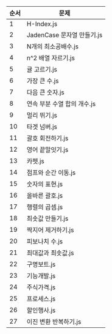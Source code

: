 | 순서 | 문제 |
|-------|-----------|
| 1 | H-Index.js |
| 2 | JadenCase 문자열 만들기.js |
| 3 | N개의 최소공배수.js |
| 4 | n^2 배열 자르기.js |
| 5 | 귤 고르기.js |
| 6 | 가장 큰 수.js |
| 7 | 다음 큰 숫자.js |
| 8 | 연속 부분 수열 합의 개수.js |
| 9 | 멀리 뛰기.js |
| 10 | 타겟 넘버.js |
| 11 | 괄호 회전하기.js |
| 12 | 영어 끝말잇기.js |
| 13 | 카펫.js |
| 14 | 점프와 순간 이동.js |
| 15 | 숫자의 표현.js |
| 16 | 올바른 괄호.js |
| 17 | 행렬의 곱셈.js |
| 18 | 최솟값 만들기.js |
| 19 | 짝지어 제거하기.js |
| 20 | 피보나치 수.js |
| 21 | 최대값과 최솟값.js |
| 22 | 구명보트.js |
| 23 | 기능개발.js |
| 24 | 주식가격.js |
| 25 | 프로세스.js |
| 26 | 할인행사.js |
| 27 | 이진 변환 반복하기.js |
